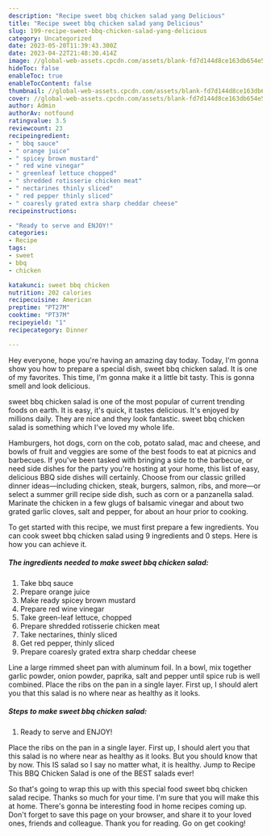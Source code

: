 ```yaml
---
description: "Recipe sweet bbq chicken salad yang Delicious"
title: "Recipe sweet bbq chicken salad yang Delicious"
slug: 199-recipe-sweet-bbq-chicken-salad-yang-delicious
category: Uncategorized
date: 2023-05-20T11:39:43.300Z
date: 2023-04-22T21:48:30.414Z
image: //global-web-assets.cpcdn.com/assets/blank-fd7d144d8ce163db654e5a02c40b08a2775adb7897d16e4062681dc7e1b2800f.png
hideToc: false
enableToc: true
enableTocContent: false
thumbnail: //global-web-assets.cpcdn.com/assets/blank-fd7d144d8ce163db654e5a02c40b08a2775adb7897d16e4062681dc7e1b2800f.png
cover: //global-web-assets.cpcdn.com/assets/blank-fd7d144d8ce163db654e5a02c40b08a2775adb7897d16e4062681dc7e1b2800f.png
author: Admin
authorAv: notfound
ratingvalue: 3.5
reviewcount: 23
recipeingredient:
- " bbq sauce"
- " orange juice"
- " spicey brown mustard"
- " red wine vinegar"
- " greenleaf lettuce chopped"
- " shredded rotisserie chicken meat"
- " nectarines thinly sliced"
- " red pepper thinly sliced"
- " coaresly grated extra sharp cheddar cheese"
recipeinstructions:

- "Ready to serve and ENJOY!"
categories:
- Recipe
tags:
- sweet
- bbq
- chicken

katakunci: sweet bbq chicken 
nutrition: 202 calories
recipecuisine: American
preptime: "PT27M"
cooktime: "PT37M"
recipeyield: "1"
recipecategory: Dinner

---
```



Hey everyone, hope you're having an amazing day today. Today, I'm gonna show you how to prepare a special dish, sweet bbq chicken salad. It is one of my favorites. This time, I'm gonna make it a little bit tasty. This is gonna smell and look delicious.

sweet bbq chicken salad is one of the most popular of current trending foods on earth. It is easy, it's quick, it tastes delicious. It's enjoyed by millions daily. They are nice and they look fantastic. sweet bbq chicken salad is something which I've loved my whole life.

Hamburgers, hot dogs, corn on the cob, potato salad, mac and cheese, and bowls of fruit and veggies are some of the best foods to eat at picnics and barbecues. If you&#39;ve been tasked with bringing a side to the barbecue, or need side dishes for the party you&#39;re hosting at your home, this list of easy, delicious BBQ side dishes will certainly. Choose from our classic grilled dinner ideas—including chicken, steak, burgers, salmon, ribs, and more—or select a summer grill recipe side dish, such as corn or a panzanella salad. Marinate the chicken in a few glugs of balsamic vinegar and about two grated garlic cloves, salt and pepper, for about an hour prior to cooking.


To get started with this recipe, we must first prepare a few ingredients. You can cook sweet bbq chicken salad using 9 ingredients and 0 steps. Here is how you can achieve it.

<!--inarticleads1-->

##### The ingredients needed to make sweet bbq chicken salad:

1. Take  bbq sauce
1. Prepare  orange juice
1. Make ready  spicey brown mustard
1. Prepare  red wine vinegar
1. Take  green-leaf lettuce, chopped
1. Prepare  shredded rotisserie chicken meat
1. Take  nectarines, thinly sliced
1. Get  red pepper, thinly sliced
1. Prepare  coaresly grated extra sharp cheddar cheese


Line a large rimmed sheet pan with aluminum foil. In a bowl, mix together garlic powder, onion powder, paprika, salt and pepper until spice rub is well combined. Place the ribs on the pan in a single layer. First up, I should alert you that this salad is no where near as healthy as it looks. 

<!--inarticleads2-->

##### Steps to make sweet bbq chicken salad:


1. Ready to serve and ENJOY!

Place the ribs on the pan in a single layer. First up, I should alert you that this salad is no where near as healthy as it looks. But you should know that by now. This IS salad so I say no matter what, it is healthy. Jump to Recipe This BBQ Chicken Salad is one of the BEST salads ever! 

So that's going to wrap this up with this special food sweet bbq chicken salad recipe. Thanks so much for your time. I'm sure that you will make this at home. There's gonna be interesting food in home recipes coming up. Don't forget to save this page on your browser, and share it to your loved ones, friends and colleague. Thank you for reading. Go on get cooking!
